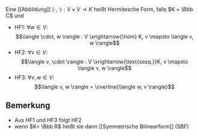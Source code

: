 Eine [[Abbildung]] $\langle \cdot , \cdot \rangle:V \times V \to K$ heißt Hermitesche Form, falls $K = \Bbb C$ und
- HF1: $\forall w \in V:$ $$\langle \cdot, w \rangle : V \xrightarrow{\hom} K, v \mapsto \langle v, w \rangle$$
- HF2: $\forall v \in V:$ $$\langle v, \cdot \rangle : V \xrightarrow{\text{sesq.}}K, v \mapsto \langle v, w \rangle$$
- HF3: $\forall v, w \in V:$ $$\langle v, w \rangle = \overline{\langle w, v \rangle}$$
## Bemerkung
- Aus HF1 und HF3 folgt HF2
- wenn $K= \Bbb R$ heißt sie dann [[Symmetrische Bilinearform]] (SBF)
